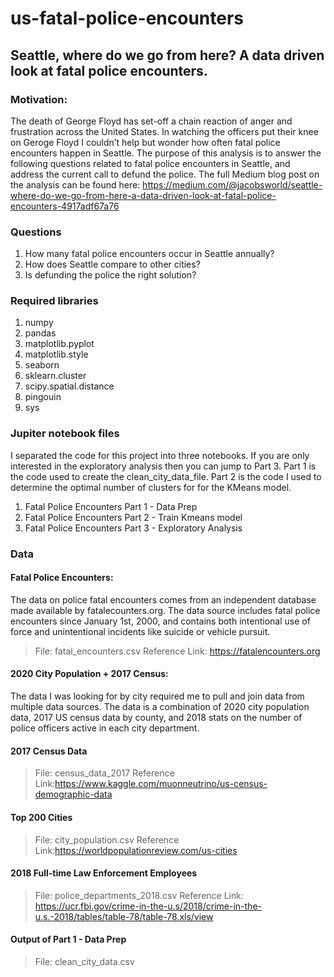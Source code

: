 # us-fatal-police-encounters
## Seattle, where do we go from here? A data driven look at fatal police encounters.

### Motivation:
The death of George Floyd has set-off a chain reaction of anger and frustration across the United States. In watching the officers put their knee on Geroge Floyd I couldn’t help but wonder how often fatal police encounters happen in Seattle. The purpose of this analysis is to answer the following questions related to fatal police encounters in Seattle, and address the current call to defund the police.  The full Medium blog post on the analysis can be found here: https://medium.com/@jacobsworld/seattle-where-do-we-go-from-here-a-data-driven-look-at-fatal-police-encounters-4917adf67a76


### Questions
1. How many fatal police encounters occur in Seattle annually?
2. How does Seattle compare to other cities?
3. Is defunding the police the right solution?

### Required libraries

1. numpy
2. pandas
3. matplotlib.pyplot
4. matplotlib.style
5. seaborn
6. sklearn.cluster
7. scipy.spatial.distance
8. pingouin
9. sys

### Jupiter notebook files

I separated the code for this project into three notebooks.  If you are only interested in the exploratory analysis then you can jump to Part 3.  Part 1 is the code used to create the clean_city_data_file. Part 2 is the code I used to determine the optimal number of clusters for for the KMeans model.

1. Fatal Police Encounters Part 1 - Data Prep
2. Fatal Police Encounters Part 2 - Train Kmeans model
3. Fatal Police Encounters Part 3 - Exploratory Analysis

### Data

#### Fatal Police Encounters: 
The data on police fatal encounters comes from an independent database made available by fatalecounters.org. The data source includes fatal police encounters since January 1st, 2000, and contains both intentional use of force and unintentional incidents like suicide or vehicle pursuit. 

> File: fatal_encounters.csv
> Reference Link: https://fatalencounters.org

#### 2020 City Population + 2017 Census: 
The data I was looking for by city required me to pull and join data from multiple data sources. The data is a combination of 2020 city population data, 2017 US census data by county, and 2018 stats on the number of police officers active in each city department. 

#### 2017 Census Data
> File: census_data_2017
> Reference Link:https://www.kaggle.com/muonneutrino/us-census-demographic-data

#### Top 200 Cities
> File: city_population.csv
> Reference Link:https://worldpopulationreview.com/us-cities

#### 2018 Full-time Law Enforcement Employees
> File: police_departments_2018.csv
> Reference Link: https://ucr.fbi.gov/crime-in-the-u.s/2018/crime-in-the-u.s.-2018/tables/table-78/table-78.xls/view

#### Output of Part 1 - Data Prep
> File: clean_city_data.csv
